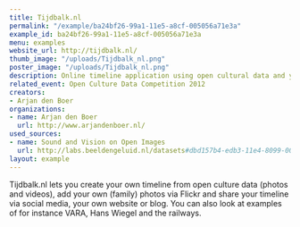 ```yaml
---
title: Tijdbalk.nl
permalink: "/example/ba24bf26-99a1-11e5-a8cf-005056a71e3a"
example_id: ba24bf26-99a1-11e5-a8cf-005056a71e3a
menu: examples
website_url: http://tijdbalk.nl/
thumb_image: "/uploads/Tijdbalk_nl.png"
poster_image: "/uploads/Tijdbalk_nl.png"
description: Online timeline application using open cultural data and your own photos
related_event: Open Culture Data Competition 2012
creators:
- Arjan den Boer
organizations:
- name: Arjan den Boer
  url: http://www.arjandenboer.nl/
used_sources:
- name: Sound and Vision on Open Images
  url: http://labs.beeldengeluid.nl/datasets#dbd157b4-edb3-11e4-8099-005056a71e3a
layout: example
---
```


Tijdbalk.nl lets you create your own timeline from open culture data (photos and videos), add your own (family) photos via Flickr and share your timeline via social media, your own website or blog. You can also look at examples of for instance VARA, Hans Wiegel and the railways.
